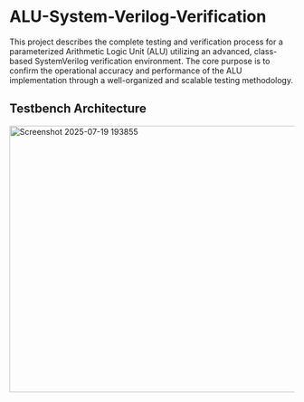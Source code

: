 # ALU-System-Verilog-Verification

This project describes the complete testing and verification process for a parameterized Arithmetic Logic Unit (ALU) utilizing an advanced, class-based SystemVerilog verification environment. The core purpose is to confirm the operational accuracy and performance of the ALU implementation through a well-organized and scalable testing methodology.

## Testbench Architecture
<img width="722" height="471" alt="Screenshot 2025-07-19 193855" src="https://github.com/user-attachments/assets/eed9afab-bd78-42d0-95a7-5638e8c75e47" />


